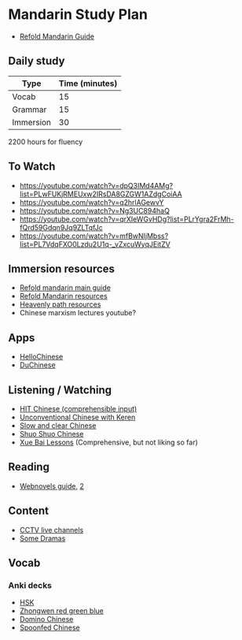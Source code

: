 # Mandarin Study Plan

- [Refold Mandarin Guide](https://refold.la/quickstart)

## Daily study

| Type      | Time (minutes) |
| --------- | -------------- |
| Vocab     | 15             |
| Grammar   | 15             |
| Immersion | 30             |

2200 hours for fluency

## To Watch

- https://youtube.com/watch?v=dpQ3IMd4AMg?list=PLwFUKjRMEUxw2IRsDA8GZGW1AZdgCoiAA
- https://youtube.com/watch?v=q2hrlAGewvY
- https://youtube.com/watch?v=Ng3UC894haQ
- https://youtube.com/watch?v=qrXIeWGvHDg?list=PLrYgra2FrMh-fQrd59Gdqn9Jq9ZLTqfJc
- https://youtube.com/watch?v=mfBwNIjMbss?list=PL7VdqFXO0Lzdu2U1q-_vZxcuWyqJEitZV

## Immersion resources

- [Refold mandarin main guide](https://docs.google.com/document/d/e/2PACX-1vS5Hri7NoO6bhY4rFpCGpkPCB46OS2ZCX7bpDiRU2dNA0CJnHwWKG885NdAbREzXVRkSnbVO8ODaVwv/pub)
- [Refold Mandarin resources](https://docs.google.com/spreadsheets/u/0/d/1mq3sfslUsC9WlPM7pJN5A7hOFdVqpEFBbiU8-fgmRUw/htmlview#gid=0)
- [Heavenly path resources](https://heavenlypath.notion.site/heavenlypath/Heavenly-Path-d9be1806465b4525afeb132d1079194c)
- Chinese marxism lectures youtube?

## Apps

- [HelloChinese](http://hellochinese.cc/)
- [DuChinese](https://www.duchinese.net/)

## Listening / Watching

- [HIT Chinese (comprehensible input)](https://youtube.com/channel/UCv33mxPEDfd_Ee1pz1y8KLw)
- [Unconventional Chinese with Keren](https://youtube.com/channel/UCxqLWT3swHvP9_4bv7Qssxw)
- [Slow and clear Chinese](https://youtube.com/channel/UCdwdSGQsSbcapDmODtOr58g)
- [Shuo Shuo Chinese](https://youtube.com/channel/UC_Aiv9xguPQxZ6msnNoz3HQ)
- [Xue Bai Lessons](https://youtube.com/channel/UCpuAQiIlxFe0FlR2gXXLUKA) (Comprehensive, but not liking so far)

## Reading

- [Webnovels guide](https://docs.google.com/spreadsheets/u/1/d/e/2PACX-1vTnqyjv--iUkCnD7BBCUpDjKCOgXgPPdUtP1hSk8RtzaDE8ciQfDQzmS6illkN2fNUqVsIFBI8t_LCq/pubhtml#), [2](https://docs.google.com/document/u/1/d/e/2PACX-1vSjVsapt4NOZx0KuDwgBUfQggTyT15hdgUjHHdqZRnV8LTnzQ5lY-fKjJhV0cb7I06q3x_syq1DyE4H/pub)

## Content

- [CCTV live channels](https://tv.cctv.com/live/)
- [Some Dramas](https://youtube.com/user/chinaonetv)

## Vocab

### Anki decks

- [HSK](https://ankiweb.net/shared/info/1907668496)
- [Zhongwen red green blue](https://ankiweb.net/shared/info/3169370251)
- [Domino Chinese](https://ankiweb.net/shared/info/722819818)
- [Spoonfed Chinese](https://ankiweb.net/shared/info/53920083)
